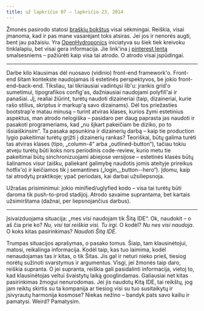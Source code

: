 ```yaml
---
title: už lapkričio 07 – lapkričio 23, 2014
---
```


Žmonės pasirodo statosi [braškių bokštus][strawberry tower] visai sėkmingai. 
Reiškia, visai įmanoma, kad ir pas mane vasarėjant toks atsiras. Jei jos ir 
nenorės augti, bent jau pažaisiu. Yra [OpenHydroponics][] iniciatyva su šiek 
tiek kreivoku tinklalapiu, bet visai gera informacija. Jie link'ina į 
[pinterest lentą] smalsesniems – pažiūrėti kaip visa tai atrodo. O atrodo 
visai įspūdingai.

[strawberry tower]: http://www.instructables.com/id/How-To-Build-Your-Own-Strawberry-Tower/
[openhydroponics]: http://openhydroponics.org/
[pinterest lentą]: http://www.pinterest.com/cdnhydroponics/diy-hydroponic-and-aquaponic-gardens/

* * *

Darbe kilo klausimas dėl nuosavo (vidinio) front-end framework'o. Front-end 
šitam kontekste naudojamas iš estetinės perspektyvos, be jokio front-end–back-end. 
Tiksliau, tai tikriausiai vadintųsi lib'u: įrankis grid'o sumetimui, 
tipografikos config'as, dažniausiai naudojami polyfill'ai ir panašiai. 
Jį, realiai žiūrint, turėtų naudoti dizaineriai (taip, dizaineriai, kurie 
rašo stilius, skriptus ir markup'ą savo dizainams). Dėl tos priežasties 
bootstrap'e matau minusą – turint atviras klases, kurios žymi estetinius 
aspektus, man atrodo nelogiška – pasidaro per daug paprasta jas naudoti ir 
pasakoti programeriams, kad „nu šįkart pakeičiam be diziko, po to išsiaiškinsim“. 
Ta pasaka apsunkina ir dizainerių darbą – kaip tie production lygio pakeitimai 
turėtų grįžti į dizainerių rankas? Teoriškai, būtų galima turėti tas atviras 
klases (tipo, „column-4“ arba „outlined-button“), tačiau tokiu atveju turėtų 
būti koks nors periodinis code-review, kurio metu tie pakeitimai būtų 
sinchronizuojami abiejose versijose – estetinės klasės būtų šalinamos visur 
(aišku, paliekant galimybę naudotis jomis ateityje prireikus hotfix'o) ir 
keičiamos tik į semantines („login__button--hero“). Įdomu, kaip tai atrodytų 
praktikoje; ypač periodais, kai darbai užsiliepsnoja.

Užrašas prisiminimui: jokio minified/uglyfied kodo – visa tai turėtų būti 
daroma tik push-to-prod stadijoj. Atrodo savaime suprantama, bet kartais 
užsimirštama (dažnai, per liepsnojančius darbus).

* * *

Įsivaizduojama situacija: „mes _visi_ naudojam tik Šitą IDE“. Ok, naudokit – 
o aš čia prie ko? _Nu, visi tai reiškia visi. Tu irgi._ O kodėl? _Nu nes 
visi naudoja_. O koks kitas pasirinkimas? _Naudoti Šitą IDE_.

Trumpas situacijos aprašymas, o pasako tomus. Šiaip, tam klausinėtojui, 
matosi, reikalinga informacija. Kodėl taip, kas tuo laimima, kodėl 
nenaudojamas tas ir kitas, o tik Šitas. Jis gal ir neturi nieko prieš, 
tiesiog norėtų sužinoti svarstymus ir argumentus. Visgi, jei žmonės taip 
daro, reiškia supranta. O jei supranta, reiškia gali pasidalinti informacija, 
vietoj to, kad klausinėtojas veltui švaistytų laiką googlindamas. Galiausiai 
net kitas pasirinkimas žmogui nenurodomas. Jei jis naudotų Kitą IDE, tai 
reikštų, jog jam reiktų skirtis su ta kompanija ar tiesiog visi su tuo 
susitaikytų ir įsivyrautų harmonija kosmose? Niekas nežino – bandyk pats 
savo kailiu ir pamatysi. Weird? Pamatysim.
